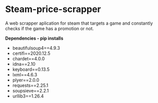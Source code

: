 # Steam-price-scrapper
A web scrapper aplication for steam that targets a game and constantly checks if the game has a promotion or not. 

<b>Dependencies - pip installs</b>

<ul>
  <li>beautifulsoup4==4.9.3</li>
  <li>certifi==2020.12.5</li>
  <li>chardet==4.0.0</li>
  <li>idna==2.10</li>
  <li>keyboard==0.13.5</li>
  <li>lxml==4.6.3</li>
  <li>plyer==2.0.0</li>
  <li>requests==2.25.1</li>
  <li>soupsieve==2.2.1</li>
  <li>urllib3==1.26.4</li>
</ul>










